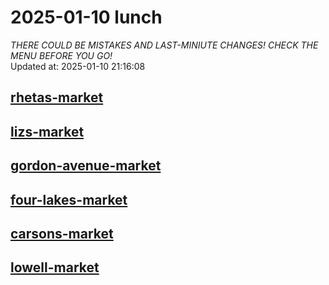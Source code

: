 # 2025-01-10 lunch  
*THERE COULD BE MISTAKES AND LAST-MINIUTE CHANGES! CHECK THE MENU BEFORE YOU GO!*  
Updated at: 2025-01-10 21:16:08  
## [rhetas-market](https://wisc-housingdining.nutrislice.com/menu/rhetas-market/lunch/2025-01-10)  
## [lizs-market](https://wisc-housingdining.nutrislice.com/menu/lizs-market/lunch/2025-01-10)  
## [gordon-avenue-market](https://wisc-housingdining.nutrislice.com/menu/gordon-avenue-market/lunch/2025-01-10)  
## [four-lakes-market](https://wisc-housingdining.nutrislice.com/menu/four-lakes-market/lunch/2025-01-10)  
## [carsons-market](https://wisc-housingdining.nutrislice.com/menu/carsons-market/lunch/2025-01-10)  
## [lowell-market](https://wisc-housingdining.nutrislice.com/menu/lowell-market/lunch/2025-01-10)  
  
